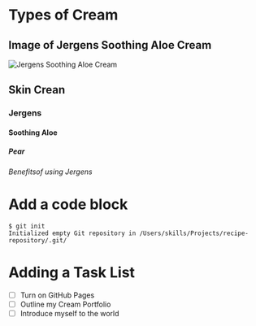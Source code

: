 # Types of Cream
## Image of Jergens Soothing Aloe Cream
![Jergens Soothing Aloe Cream](https://bf1af2.a-cdn.akinoncloud.com/products/2025/01/08/66115/94c93d30-a40b-487e-8993-3a23c44350b0_size1920_cropCenter.jpg)
## Skin Crean
### Jergens
#### Soothing Aloe
##### Pear
###### Benefitsof using Jergens
# Add a code block
```
$ git init
Initialized empty Git repository in /Users/skills/Projects/recipe-repository/.git/
```
# Adding a Task List 
- [ ] Turn on GitHub Pages
- [ ] Outline my Cream Portfolio
- [ ] Introduce myself to the world
